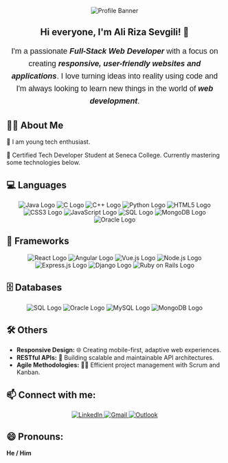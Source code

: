 <p align="center">
  <img src="https://cdn.prod.website-files.com/6344c9cef89d6f2270a38908/653c5395a20cd20e8f4fb7b5_Freelance%20Software%20Developer%20Everything%20You%20Need%20To%20Know-p-800.webp" alt="Profile Banner" />
</p>

<h2 align="center">Hi everyone, I'm Ali Riza Sevgili! 👋</h2>

<p align="center" style="font-size:18px; line-height:1.6; font-family:'Arial', sans-serif;">
  I'm a passionate <strong><em>Full-Stack Web Developer</em></strong> with a focus on creating <strong><em>responsive, user-friendly websites and applications</em></strong>. I love turning ideas into reality using code and I'm always looking to learn new things in the world of <strong><em>web development</em></strong>.
</p>



</p>

## 🙋‍♂️ About Me

🎂 I am young tech enthusiast.

🔭 Certified Tech Developer Student at Seneca College.  Currently mastering some technologies below.



 ## 💻 Languages

<p align="center">
  <img src="https://img.shields.io/badge/Java-007396?style=for-the-badge&logo=java&logoColor=white" alt="Java Logo"/>
  <img src="https://img.shields.io/badge/C-00599C?style=for-the-badge&logo=c&logoColor=white" alt="C Logo"/>
  <img src="https://img.shields.io/badge/C++-00599C?style=for-the-badge&logo=c%2B%2B&logoColor=white" alt="C++ Logo"/>
  <img src="https://img.shields.io/badge/Python-3776AB?style=for-the-badge&logo=python&logoColor=white" alt="Python Logo"/>
  <img src="https://img.shields.io/badge/HTML5-E34F26?style=for-the-badge&logo=html5&logoColor=white" alt="HTML5 Logo"/>
  <img src="https://img.shields.io/badge/CSS3-1572B6?style=for-the-badge&logo=css3&logoColor=white" alt="CSS3 Logo"/>
  <img src="https://img.shields.io/badge/JavaScript-F7DF1E?style=for-the-badge&logo=javascript&logoColor=black" alt="JavaScript Logo"/>
  <img src="https://img.shields.io/badge/SQL-4479A1?style=for-the-badge&logo=mysql&logoColor=white" alt="SQL Logo"/>
  <img src="https://img.shields.io/badge/MongoDB-47A248?style=for-the-badge&logo=mongodb&logoColor=white" alt="MongoDB Logo"/>
  <img src="https://img.shields.io/badge/Oracle-F80000?style=for-the-badge&logo=oracle&logoColor=white" alt="Oracle Logo"/>
</p>

</p>

## 🚀 Frameworks

<p align="center">
  <img src="https://img.shields.io/badge/React-20232A?style=for-the-badge&logo=react&logoColor=61DAFB" alt="React Logo"/>
  <img src="https://img.shields.io/badge/Angular-DD0031?style=for-the-badge&logo=angular&logoColor=white" alt="Angular Logo"/>
  <img src="https://img.shields.io/badge/Vue.js-4FC08D?style=for-the-badge&logo=vue.js&logoColor=white" alt="Vue.js Logo"/>
  <img src="https://img.shields.io/badge/Node.js-43853D?style=for-the-badge&logo=node.js&logoColor=white" alt="Node.js Logo"/>
  <img src="https://img.shields.io/badge/Express.js-404D59?style=for-the-badge" alt="Express.js Logo"/>
  <img src="https://img.shields.io/badge/Django-092E20?style=for-the-badge&logo=django&logoColor=white" alt="Django Logo"/>
  <img src="https://img.shields.io/badge/Ruby_on_Rails-CC0000?style=for-the-badge&logo=ruby-on-rails&logoColor=white" alt="Ruby on Rails Logo"/>
</p>

## 🗄️ Databases

<p align="center">
  <img src="https://img.shields.io/badge/SQL-4479A1?style=for-the-badge&logo=sql&logoColor=white" alt="SQL Logo"/>
  <img src="https://img.shields.io/badge/Oracle-F80000?style=for-the-badge&logo=oracle&logoColor=white" alt="Oracle Logo"/>
  <img src="https://img.shields.io/badge/MySQL-4479A1?style=for-the-badge&logo=mysql&logoColor=white" alt="MySQL Logo"/>
  <img src="https://img.shields.io/badge/MongoDB-47A248?style=for-the-badge&logo=mongodb&logoColor=white" alt="MongoDB Logo"/>
</p>

## 🛠️ Others

- **Responsive Design:** 🌐 Creating mobile-first, adaptive web experiences.
- **RESTful APIs:** 🔗 Building scalable and maintainable API architectures.
- **Agile Methodologies:** 🏃‍♂️ Efficient project management with Scrum and Kanban.


## 📫 Connect with me:

<p align="center">
  <a href="https://www.linkedin.com/in/alirizasevgili/" target="_blank">
    <img src="https://img.shields.io/badge/LinkedIn-0077B5?style=for-the-badge&logo=linkedin&logoColor=white" alt="LinkedIn"/>
  </a>
  <a href="mailto:alirizasevgili@gmail.com" target="_blank">
    <img src="https://img.shields.io/badge/Gmail-D14836?style=for-the-badge&logo=gmail&logoColor=white" alt="Gmail"/>
  </a>
  <a href="mailto:alirizasevgili@outlook.com" target="_blank">
    <img src="https://img.shields.io/badge/Outlook-0078D4?style=for-the-badge&logo=microsoft-outlook&logoColor=white" alt="Outlook"/>
  </a>
</p>


## 😄 Pronouns:

<p>
  <strong>He / Him</strong>
</p>



